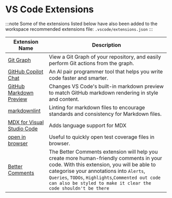 # VS Code Extensions

:::note
Some of the extensions listed below have also been added to the workspace recommended extensions file: `.vscode/extensions.json`
:::

| Extension Name                                                                                                 | Description                                                                                                                                                                                                                                                                                             |
| -------------------------------------------------------------------------------------------------------------- | ------------------------------------------------------------------------------------------------------------------------------------------------------------------------------------------------------------------------------------------------------------------------------------------------------- |
| [Git Graph](https://marketplace.visualstudio.com/items?itemName=mhutchie.git-graph)                            | View a Git Graph of your repository, and easily perform Git actions from the graph.                                                                                                                                                                                                                     |
| [GitHub Copilot Chat](https://marketplace.visualstudio.com/items?itemName=GitHub.copilot-chat)                 | An AI pair programmer tool that helps you write code faster and smarter.                                                                                                                                                                                                                                |
| [GitHub Markdown Preview](https://marketplace.visualstudio.com/items?itemName=bierner.github-markdown-preview) | Changes VS Code's built-in markdown preview to match GitHub markdown rendering in style and content.                                                                                                                                                                                                    |
| [markdownlint](https://marketplace.visualstudio.com/items?itemName=DavidAnson.vscode-markdownlint)             | Linting for markdown files to encourage standards and consistency for Markdown files.                                                                                                                                                                                                                   |
| [MDX for Visual Studio Code](https://marketplace.visualstudio.com/items?itemName=unifiedjs.vscode-mdx)         | Adds language support for MDX                                                                                                                                                                                                                                                                           |
| [open in browser](https://marketplace.visualstudio.com/items?itemName=techer.open-in-browser)                  | Useful to quickly open test coverage files in browser.                                                                                                                                                                                                                                                  |
| [Better Comments](https://marketplace.visualstudio.com/items?itemName=aaron-bond.better-comments)              | The Better Comments extension will help you create more human-friendly comments in your code. With this extension, you will be able to categorise your annotations into `Alerts`, `Queries`, `TODOs`, `Highlights`,`Commented out code can also be styled to make it clear the code shouldn't be there` |
